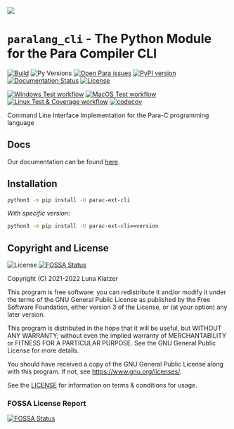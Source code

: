 ![](https://raw.githubusercontent.com/Para-Lang/Para/v0.1.dev7/img/para-banner.png)

# `paralang_cli` - The Python Module for the Para Compiler CLI

[![Build](https://img.shields.io/github/workflow/status/Para-Lang/Para/CodeQL?logo=github)](https://github.com/Para-Lang/Para-CLI/actions/workflows/codeql-analysis.yml)
![Py Versions](https://img.shields.io/pypi/pyversions/paralang-base.svg)
[![Open Para issues](https://img.shields.io/github/issues/Para-Lang/Para)](https://github.com/Para-Lang/Para/issues)
[![PyPI version](https://badge.fury.io/py/parac-ext-cli.svg)](https://badge.fury.io/py/parac-ext-cli)
[![Documentation Status](https://readthedocs.org/projects/para/badge/?version=latest)](https://para.readthedocs.io/en/latest/?badge=latest)
[![License](https://img.shields.io/github/license/Para-Lang/Para-CLI?color=cyan)](https://github.com/Para-Lang/Para-CLI/blob/main/LICENSE)

[![Windows Test workflow](https://github.com/Para-Lang/Para-CLI/actions/workflows/pytest-win.yml/badge.svg)](https://github.com/Para-Lang/Para-CLI/actions/workflows/pytest-win.yml)
[![MacOS Test workflow](https://github.com/Para-Lang/Para-CLI/actions/workflows/pytest-macos.yml/badge.svg)](https://github.com/Para-Lang/Para-CLI/actions/workflows/pytest-macos.yml)
[![Linux Test & Coverage workflow](https://github.com/Para-Lang/Para-CLI/actions/workflows/pytest-linux.yml/badge.svg)](https://github.com/Para-Lang/Para-CLI/actions/workflows/pytest-linux.yml)
[![codecov](https://codecov.io/gh/Para-Lang/Para-CLI/branch/main/graph/badge.svg?token=8I9XL1E7QR)](https://codecov.io/gh/Para-Lang/Para)

Command Line Interface Implementation for the Para-C programming language

## Docs

Our documentation can be found [here](https://para.readthedocs.io/en/latest/).

## Installation

```bash
python3 -m pip install -U parac-ext-cli
```

*With specific version*:
```bash
python3 -m pip install -U parac-ext-cli==version
```

## Copyright and License

![License](https://img.shields.io/github/license/Para-Lang/Para?color=cyan)
[![FOSSA Status](https://app.fossa.com/api/projects/git%2Bgithub.com%2FPara-Lang%2FPara.svg?type=shield)](https://app.fossa.com/projects/git%2Bgithub.com%2FPara-Lang%2FPara?ref=badge_shield)

Copyright (C) 2021-2022 Luna Klatzer

This program is free software: you can redistribute it and/or modify it under
the terms of the GNU General Public License as published by the Free Software
Foundation, either version 3 of the License, or
(at your option) any later version.

This program is distributed in the hope that it will be useful, but WITHOUT ANY
WARRANTY; without even the implied warranty of MERCHANTABILITY or FITNESS FOR A
PARTICULAR PURPOSE. See the GNU General Public License for more details.

You should have received a copy of the GNU General Public License along with
this program. If not, see <https://www.gnu.org/licenses/>.

See the [LICENSE](./LICENSE) for information on terms & conditions for usage.

### FOSSA License Report

[![FOSSA Status](https://app.fossa.com/api/projects/git%2Bgithub.com%2FPara-Lang%2FPara.svg?type=large)](https://app.fossa.com/projects/git%2Bgithub.com%2FPara-Lang%2FPara?ref=badge_large)
